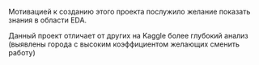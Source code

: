  Мотивацией к созданию этого проекта послужило желание показать знания в области EDA.
 
 Данный проект отличает от других на Kaggle более глубокий анализ (выявлены города с высоким коэффициентом желающих сменить работу)
